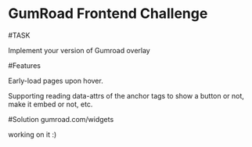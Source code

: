 # GumRoad Frontend Challenge


#TASK

Implement your version of Gumroad overlay

#Features

Early-load pages upon hover.

Supporting reading data-attrs of the anchor tags to show a button or not, make it embed or not, etc.

#Solution gumroad.com/widgets

working on it :)
